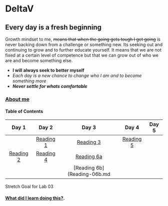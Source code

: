 # DeltaV
## Every day is a fresh beginning

Growth mindset to me, ~~means that when the going gets tough I get going~~ is never backing down from a challenge or something new. Its seeking out and continuing to grow and to further educate yourself. It means that we are not fixed at a certain level of competence but that we can grow out of who we are and become something else. 
- **I will always seek to better myself**
-  *Each day is a new chance to change who I am and to become something more* 
- ***Never settle for whats comfortable*** 

### [About me](AboutMe.md)

#### Table of Contents


|Day 1                       | Day 2                     | Day 3                      |  Day 4       |  Day 5      |
|:-----:                     |:-----:                    |:-----:                     |  :-----:     |:-----:      |
||[Reading 1](Reading-01.md) |[Reading 3](Reading-03.md) |[Reading 5](Reading-05.md)  |              |             |
|[Reading 2](Reading-02.md)  |[Reading 4](Reading-04.md) |[Reading 6a](Reading-06a.md)|   	         |   	       |
|   	                     |   	                     |[Reading 6b](Reading-06b.md |   	         |   	       |  




Stretch Goal for Lab 03
#### [What did I learn doing this?](WhatILearned.md).